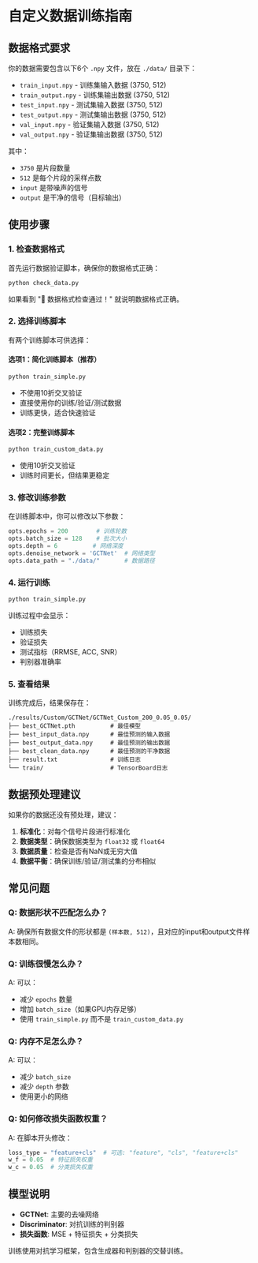 # 自定义数据训练指南

## 数据格式要求

你的数据需要包含以下6个 `.npy` 文件，放在 `./data/` 目录下：

- `train_input.npy` - 训练集输入数据 (3750, 512)
- `train_output.npy` - 训练集输出数据 (3750, 512)  
- `test_input.npy` - 测试集输入数据 (3750, 512)
- `test_output.npy` - 测试集输出数据 (3750, 512)
- `val_input.npy` - 验证集输入数据 (3750, 512)
- `val_output.npy` - 验证集输出数据 (3750, 512)

其中：
- `3750` 是片段数量
- `512` 是每个片段的采样点数
- `input` 是带噪声的信号
- `output` 是干净的信号（目标输出）

## 使用步骤

### 1. 检查数据格式

首先运行数据验证脚本，确保你的数据格式正确：

```bash
python check_data.py
```

如果看到 "🎉 数据格式检查通过！" 就说明数据格式正确。

### 2. 选择训练脚本

有两个训练脚本可供选择：

#### 选项1：简化训练脚本（推荐）
```bash
python train_simple.py
```
- 不使用10折交叉验证
- 直接使用你的训练/验证/测试数据
- 训练更快，适合快速验证

#### 选项2：完整训练脚本
```bash
python train_custom_data.py
```
- 使用10折交叉验证
- 训练时间更长，但结果更稳定

### 3. 修改训练参数

在训练脚本中，你可以修改以下参数：

```python
opts.epochs = 200        # 训练轮数
opts.batch_size = 128    # 批次大小
opts.depth = 6          # 网络深度
opts.denoise_network = 'GCTNet'  # 网络类型
opts.data_path = "./data/"       # 数据路径
```

### 4. 运行训练

```bash
python train_simple.py
```

训练过程中会显示：
- 训练损失
- 验证损失  
- 测试指标（RRMSE, ACC, SNR）
- 判别器准确率

### 5. 查看结果

训练完成后，结果保存在：
```
./results/Custom/GCTNet/GCTNet_Custom_200_0.05_0.05/
├── best_GCTNet.pth          # 最佳模型
├── best_input_data.npy      # 最佳预测的输入数据
├── best_output_data.npy     # 最佳预测的输出数据
├── best_clean_data.npy      # 最佳预测的干净数据
├── result.txt               # 训练日志
└── train/                   # TensorBoard日志
```

## 数据预处理建议

如果你的数据还没有预处理，建议：

1. **标准化**：对每个信号片段进行标准化
2. **数据类型**：确保数据类型为 `float32` 或 `float64`
3. **数据质量**：检查是否有NaN或无穷大值
4. **数据平衡**：确保训练/验证/测试集的分布相似

## 常见问题

### Q: 数据形状不匹配怎么办？
A: 确保所有数据文件的形状都是 `(样本数, 512)`，且对应的input和output文件样本数相同。

### Q: 训练很慢怎么办？
A: 可以：
- 减少 `epochs` 数量
- 增加 `batch_size`（如果GPU内存足够）
- 使用 `train_simple.py` 而不是 `train_custom_data.py`

### Q: 内存不足怎么办？
A: 可以：
- 减少 `batch_size`
- 减少 `depth` 参数
- 使用更小的网络

### Q: 如何修改损失函数权重？
A: 在脚本开头修改：
```python
loss_type = "feature+cls"  # 可选: "feature", "cls", "feature+cls"
w_f = 0.05  # 特征损失权重
w_c = 0.05  # 分类损失权重
```

## 模型说明

- **GCTNet**: 主要的去噪网络
- **Discriminator**: 对抗训练的判别器
- **损失函数**: MSE + 特征损失 + 分类损失

训练使用对抗学习框架，包含生成器和判别器的交替训练。 
